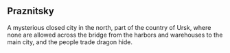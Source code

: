 ## Praznitsky

A mysterious closed city in the north, part of the country of Ursk, where none are allowed across the bridge from the harbors and warehouses to the main city, and the people trade dragon hide.